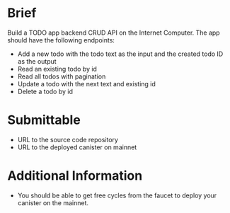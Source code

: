 # Brief

Build a TODO app backend CRUD API on the Internet Computer. The app should have the following endpoints:

- Add a new todo with the todo text as the input and the created todo ID as the output
- Read an existing todo by id
- Read all todos with pagination
- Update a todo with the next text and existing id
- Delete a todo by id

# Submittable

- URL to the source code repository
- URL to the deployed canister on mainnet

# Additional Information

- You should be able to get free cycles from the faucet to deploy your canister on the mainnet.
